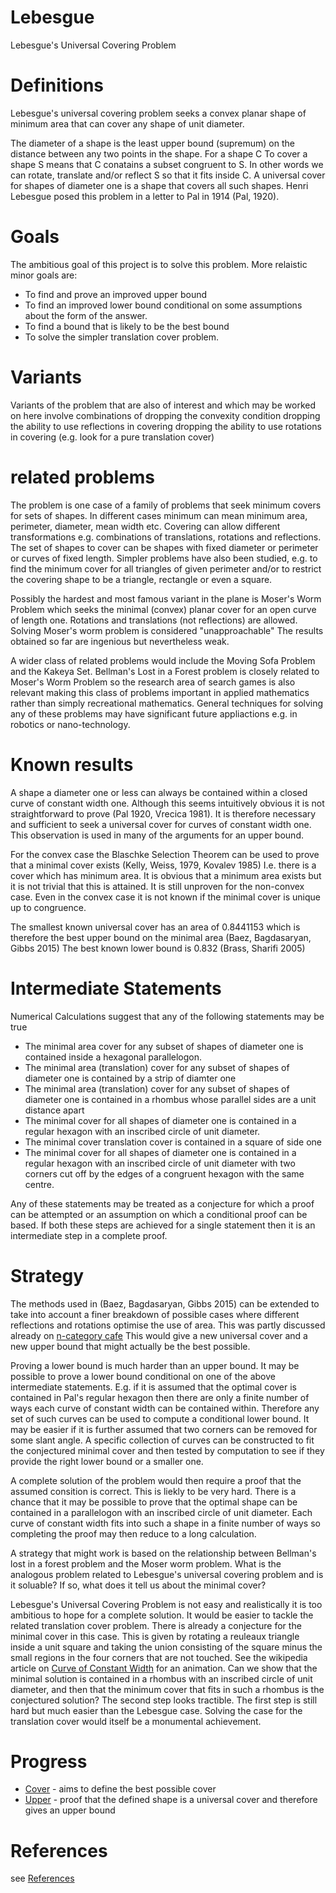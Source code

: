 # Lebesgue
Lebesgue's Universal Covering Problem

# Definitions
Lebesgue's universal covering problem seeks a convex planar shape of minimum area that can cover any shape of unit diameter.

The diameter of a shape is the least upper bound (supremum) on the distance between any two points in the shape.
For a shape C To cover a shape S means that C conatains a subset congruent to S. In other words we can rotate, translate and/or reflect S so that it fits inside C.
A universal cover for shapes of diameter one is a shape that covers all such shapes.
Henri Lebesgue posed this problem in a letter to Pal in 1914 (Pal, 1920).

# Goals
The ambitious goal of this project is to solve this problem. More relaistic minor goals are:

- To find and prove an improved upper bound
- To find an improved lower bound conditional on some assumptions about the form of the answer.
- To find a bound that is likely to be the best bound
- To solve the simpler translation cover problem.

# Variants
Variants of the problem that are also of interest and which may be worked on here involve combinations of
  dropping the convexity condition
  dropping the ability to use reflections in covering
  dropping the ability to use rotations in covering (e.g. look for a pure translation cover)
  
# related problems
The problem is one case of a family of problems that seek minimum covers for sets of shapes.
In different cases minimum can mean minimum area, perimeter, diameter, mean width etc. 
Covering can allow different transformations e.g. combinations of translations, rotations and reflections.
The set of shapes to cover can be shapes with fixed diameter or perimeter or curves of fixed length.
Simpler problems have also been studied, e.g. to find the minimum cover for all triangles of given perimeter and/or to restrict the covering shape to be a triangle, rectangle or even a square.

Possibly the hardest and most famous variant in the plane is Moser's Worm Problem which seeks the minimal (convex) planar cover for an open curve of length one. Rotations and translations (not reflections) are allowed. Solving Moser's worm problem is considered "unapproachable" The results obtained so far are ingenious but nevertheless weak.

A wider class of related problems would include the Moving Sofa Problem and the Kakeya Set.
Bellman's Lost in a Forest problem is closely related to Moser's Worm Problem so the research area of search games is also relevant making this class of problems important in applied mathematics rather than simply recreational mathematics. General techniques for solving any of these problems may have significant future appliactions e.g. in robotics or nano-technology.

# Known results

A shape a diameter one or less can always be contained within a closed curve of constant width one. Although this seems intuitively obvious it is not straightforward to prove (Pal 1920, Vrecica 1981). It is therefore necessary and sufficient to seek a universal cover for curves of constant width one. This observation is used in many of the arguments for an upper bound.

For the convex case the  Blaschke Selection Theorem can be used to prove that a minimal cover exists (Kelly, Weiss, 1979, Kovalev 1985)
I.e. there is a cover which has minimum area. It is obvious that a minimum area exists but it is not trivial that this is attained. It is still unproven for the non-convex case. Even in the convex case it is not known if the minimal cover is unique up to congruence. 

The smallest known universal cover has an area of 0.8441153 which is therefore the best upper bound on the minimal area (Baez, Bagdasaryan, Gibbs 2015) The best known lower bound is 0.832 (Brass, Sharifi 2005)

# Intermediate Statements
Numerical Calculations suggest that any of the following statements may be true

- The minimal area cover for any subset of shapes of diameter one is contained inside a hexagonal parallelogon.
- The minimal area (translation) cover for any subset of shapes of diameter one is contained by a strip of diamter one
- The minimal area (translation) cover for any subset of shapes of diameter one is contained in a rhombus whose parallel sides are a unit distance apart
- The minimal cover for all shapes of diameter one is contained in a regular hexagon with an inscribed circle of unit diameter.
- The minimal cover translation cover is contained in a square of side one 
- The minimal cover for all shapes of diameter one is contained in a regular hexagon with an inscribed circle of unit diameter with two corners cut off by the edges of a congruent hexagon with the same centre.

Any of these statements may be treated as a conjecture for which a proof can be attempted or an assumption on which a conditional proof can be based. If both these steps are achieved for a single statement then it is an intermediate step in a complete proof.

# Strategy

The methods used in (Baez, Bagdasaryan, Gibbs 2015) can be extended to take into account a finer breakdown of possible cases where different reflections and rotations optimise the use of area. This was partly discussed already on [n-category cafe](https://golem.ph.utexas.edu/category/2015/02/computability_for_lebesgues_un.html) This would give a new universal cover and a new upper bound that might actually be the best possible.

Proving a lower bound is much harder than an upper bound. It may be possible to prove a lower bound conditional on one of the above intermediate statements. E.g. if it is assumed that the optimal cover is contained in Pal's regular hexagon then there are only a finite number of ways each curve of constant width can be contained within. Therefore any set of such curves can be used to compute a conditional lower bound. It may be easier if it is further assumed that two corners can be removed for some slant angle. A specific collection of curves can be constructed to fit the conjectured minimal cover and then tested by computation to see if they provide the right lower bound or a smaller one.

A complete solution of the problem would then require a proof that the assumed consition is correct. This is liekly to be very hard. There is a chance that it may be possible to prove that the optimal shape can be contained in a parallelogon with an inscribed circle of unit diameter. Each curve of constant width fits into such a shape in a finite number of ways so completing the proof may then reduce to a long calculation.

A strategy that might work is based on the relationship between Bellman's lost in a forest problem and the Moser worm problem. What is the analogous problem related to Lebesgue's universal covering problem and is it soluable? If so, what does it tell us about the minimal cover?

Lebesgue's Universal Covering Problem is not easy and realistically it is too ambitious to hope for a complete solution. It would be easier to tackle the related translation cover problem. There is already a conjecture for the minimal cover in this case. This is given by rotating a reuleaux triangle inside a unit square and taking the union consisting of the square minus the small regions in the four corners that are not touched. See the wikipedia article on [Curve of Constant Width](https://en.wikipedia.org/wiki/Curve_of_constant_width) for an animation. Can we show that the minimal solution is contained in a rhombus with an inscribed circle of unit diameter, and then that the minimum cover that fits in such a rhombus is the conjectured solution? The second step looks tractible. The first step is still hard but much easier than the Lebesgue case. Solving the case for the translation cover would itself be a monumental achievement. 

# Progress

- [Cover](Cover.md) - aims to define the best possible cover
- [Upper](Upper.md) - proof that the defined shape is a universal cover and therefore gives an upper bound

# References
see [References](References.md)

